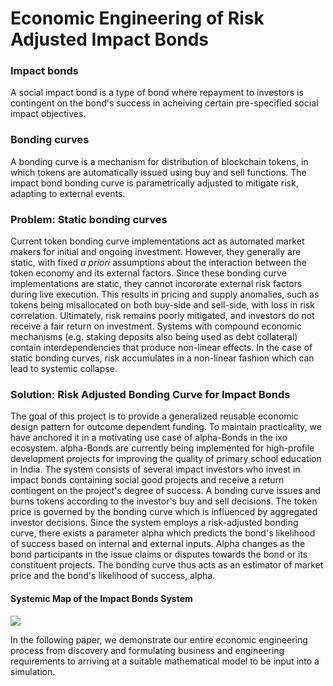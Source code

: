 # Economic Engineering of Risk Adjusted Impact Bonds

### Impact bonds
A social impact bond is a type of bond where repayment to investors is contingent on the bond's success in acheiving certain pre-specified social impact objectives. 

### Bonding curves
A bonding curve is a mechanism for distribution of blockchain tokens, in which tokens are automatically issued using buy and sell functions. 
The impact bond bonding curve is parametrically adjusted to mitigate risk, adapting to external events. 

### Problem: Static bonding curves
Current token bonding curve implementations act as automated market makers for initial and ongoing investment. However, they generally are static, with fixed *a priori* assumptions about the interaction between the token economy and its external factors. 
Since these bonding curve implementations are static, they cannot incororate external risk factors during live execution. This results in pricing and supply anomalies, such as tokens being misallocated on both buy-side and sell-side, with loss in risk correlation. 
Ultimately, risk remains poorly mitigated, and investors do not receive a fair return on investment.
Systems with compound economic mechanisms (e.g. staking deposits also being used as debt collateral) contain interdependencies that produce non-linear effects. In the case of static bonding curves, risk accumulates in a non-linear fashion which can lead to systemic collapse.

### Solution: Risk Adjusted Bonding Curve for Impact Bonds
The goal of this project is to provide a generalized reusable economic design pattern for outcome dependent funding. 
To maintain practicality, we have anchored it in a motivating use case of alpha-Bonds in the ixo ecosystem. 
alpha-Bonds are currently being implemented for high-profile development projects for improving the quality of primary school education in India. 
The system consists of several impact investors who invest in impact bonds containing social good projects and receive a return contingent on the project's degree of success. 
A bonding curve issues and burns tokens according to the investor's buy and sell decisions. The token price is governed by the bonding curve which is influenced by aggregated investor decisions. Since the system employs a risk-adjusted bonding curve, there exists a parameter alpha which predicts the bond's likelihood of success based on internal and external inputs. Alpha changes as the bond participants in the issue claims or disputes towards the bond or its constituent projects.
The bonding curve thus acts as an estimator of market price and the bond's likelihood of success, alpha.

#### Systemic Map of the Impact Bonds System

![](https://i.imgur.com/wbq8GpR.png)

In the following paper, we demonstrate our entire economic engineering process from discovery and formulating business and engineering requirements to arriving at a suitable mathematical model to be input into a simulation. 
